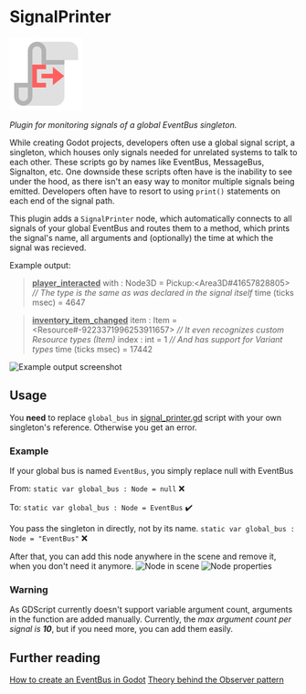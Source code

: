 # SignalPrinter

![](addons/signal_printer/icon.svg)

_Plugin for monitoring signals of a global EventBus singleton._

While creating Godot projects, developers often use a global signal script, a singleton, which houses only signals needed for unrelated systems to talk to each other. These scripts go by names like EventBus, MessageBus, Signalton, etc. One downside these scripts often have is the inability to see under the hood, as there isn't an easy way to monitor multiple signals being emitted. Developers often have to resort to using `print()` statements on each end of the signal path.

This plugin adds a `SignalPrinter` node, which automatically connects to all signals of your global EventBus and routes them to a method, which prints the signal's name, all arguments and (optionally) the time at which the signal was recieved.

Example output:

><u>**player_interacted**</u>
with : Node3D = Pickup:<Area3D#41657828805> _// The type is the same as was declared in the signal itself_
time (ticks msec) = 4647

><u>**inventory_item_changed**</u>
item : Item = <Resource#-9223371996253911657> _// It even recognizes custom Resource types (Item)_
index : int = 1 _// And has support for Variant types_
time (ticks msec) = 17442

![Example output screenshot](https://github.com/officialduke99/SignalPrinter/blob/main/assets/OutputExample.JPG?raw=true)

## Usage
You **need** to replace `global_bus` in [signal_printer.gd](addons/signal_printer/signal_printer.gd) script with your own singleton's reference. Otherwise you get an error. 

### Example
If your global bus is named `EventBus`, you simply replace null with EventBus

From:
`static var global_bus : Node = null` :x:

To:
`static var global_bus : Node = EventBus` :heavy_check_mark:

You pass the singleton in directly, not by its name.
`static var global_bus : Node = "EventBus"` :x:

After that, you can add this node anywhere in the scene and remove it, when you don't need it anymore.
![Node in scene](https://github.com/officialduke99/SignalPrinter/blob/main/assets/NodeInScene.JPG?raw=true) ![Node properties](https://github.com/officialduke99/SignalPrinter/blob/main/assets/EditableProperties.JPG?raw=true)

### Warning
As GDScript currently doesn't support variable argument count, arguments in the function are added manually. Currently, the _max argument count per signal is **10**_, but if you need more, you can add them easily. 

## Further reading
[How to create an EventBus in Godot](https://www.gdquest.com/tutorial/godot/design-patterns/event-bus-singleton/)
[Theory behind the Observer pattern](https://gameprogrammingpatterns.com/observer.html)